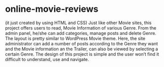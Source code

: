 # online-movie-reviews
(it just created by using HTML and CSS)
Just like other Movie sites, this project offers users to read, Movie Information of various Genre. From the  admin panel, he/she can add categories, manage posts and delete Genre. The layout is pretty similar to  WordPress Movie theme. Here, the site administrator can add a number of posts according to the Genre they  want and the Movie information an the Trailer, can also be viewed by selecting a certain Genre. The design of  this project is simple and the user won’t find it difficult to understand, use and navigate.
